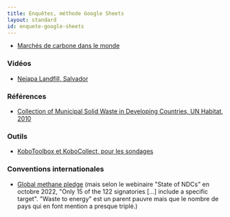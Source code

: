 ```yaml
---
title: Enquêtes, méthode Google Sheets
layout: standard
id: enquete-google-sheets
---
```


* [Marchés de carbone dans le monde](https://icapcarbonaction.com/en/ets-map)

### Vidéos

* [Nejapa Landfill, Salvador](https://www.youtube.com/watch?v=qoLbAnRYuf8)

### Références

* [Collection of Municipal Solid Waste in Developing Countries, UN Habitat, 2010](/media/2010_collection-msw-developing-countries_UN-Habitat.pdf)

### Outils

* [KoboToolbox et KoboCollect, pour les sondages](/ressources/kobo)

### Conventions internationales

* [Global methane pledge](https://www.globalmethanepledge.org) (mais selon le webinaire "State of NDCs" en octobre 2022, "Only 15 of the 122 signatories [...] include a specific target". "Waste to energy" est un parent pauvre mais que le nombre de pays qui en font mention a presque triplé.)
